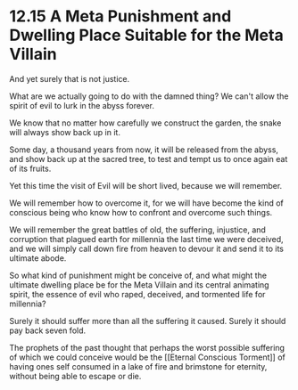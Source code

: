# 12.15 A Meta Punishment and Dwelling Place Suitable for the Meta Villain

And yet surely that is not justice.

What are we actually going to do with the damned thing? We can't allow the spirit of evil to lurk in the abyss forever. 

We know that no matter how carefully we construct the garden, the snake will always show back up in it.

Some day, a thousand years from now, it will be released from the abyss, and show back up at the sacred tree, to test and tempt us to once again eat of its fruits.

Yet this time the visit of Evil will be short lived, because we will remember.

We will remember how to overcome it, for we will have become the kind of conscious being who know how to confront and overcome such things.

We will remember the great battles of old, the suffering, injustice, and corruption that plagued earth for millennia the last time we were deceived, and we will simply call down fire from heaven to devour it and send it to its ultimate abode.

So what kind of punishment might be conceive of, and what might the ultimate dwelling place be for the Meta Villain and its central animating spirit, the essence of evil who raped, deceived, and tormented life for millennia?

Surely it should suffer more than all the suffering it caused. Surely it should pay back seven fold. 

The prophets of the past thought that perhaps the worst possible suffering of which we could conceive would be the [[Eternal Conscious Torment]] of having ones self consumed in a lake of fire and brimstone for eternity, without being able to escape or die.